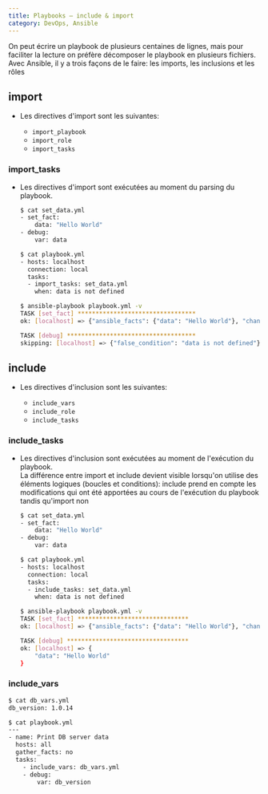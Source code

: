 ```yaml
---
title: Playbooks — include & import
category: DevOps, Ansible
---
```


On peut écrire un playbook de plusieurs centaines de lignes, mais pour faciliter la lecture on préfère décomposer le playbook en plusieurs fichiers. Avec Ansible, il y a trois façons de le faire: les imports, les inclusions et les rôles

## import

* Les directives d'import sont les suivantes:

  - `import_playbook`
  - `import_role`
  - `import_tasks`

### import_tasks

* Les directives d'import sont exécutées au moment du parsing du playbook.

  ``` bash
  $ cat set_data.yml
  - set_fact:
      data: "Hello World"
  - debug:
      var: data
  ```
  ``` bash
  $ cat playbook.yml
  - hosts: localhost
    connection: local
    tasks:
    - import_tasks: set_data.yml
      when: data is not defined
  ```
  ``` bash
  $ ansible-playbook playbook.yml -v
  TASK [set_fact] *********************************
  ok: [localhost] => {"ansible_facts": {"data": "Hello World"}, "changed": false}

  TASK [debug] ************************************
  skipping: [localhost] => {"false_condition": "data is not defined"}
  ```

## include

* Les directives d'inclusion sont les suivantes:

  - `include_vars`
  - `include_role`
  - `include_tasks`

### include_tasks

* Les directives d'inclusion sont exécutées au moment de l'exécution du playbook.  
  La différence entre import et include devient visible lorsqu'on utilise des éléments logiques (boucles et conditions): include prend en compte les modifications qui ont été apportées au cours de l'exécution du playbook tandis qu'import non

  ``` bash
  $ cat set_data.yml
  - set_fact:
      data: "Hello World"
  - debug:
      var: data
  ```
  ``` bash
  $ cat playbook.yml
  - hosts: localhost
    connection: local
    tasks:
    - include_tasks: set_data.yml
      when: data is not defined
  ```
  ``` bash
  $ ansible-playbook playbook.yml -v
  TASK [set_fact] *******************************
  ok: [localhost] => {"ansible_facts": {"data": "Hello World"}, "changed": false}

  TASK [debug] **********************************
  ok: [localhost] => {
      "data": "Hello World"
  }
  ```

### include_vars

``` bash
$ cat db_vars.yml
db_version: 1.0.14
```
``` bash
$ cat playbook.yml
---
- name: Print DB server data
  hosts: all
  gather_facts: no
  tasks:
    - include_vars: db_vars.yml
    - debug:
        var: db_version
```
